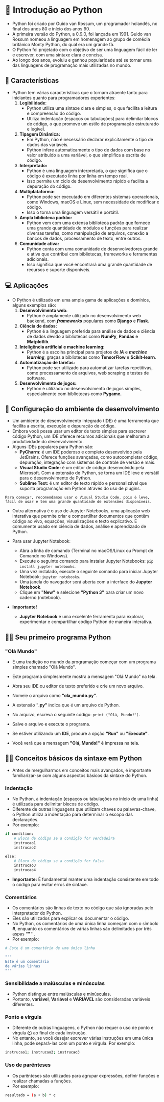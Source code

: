 # 🐍 Introdução ao Python

- Python foi criado por Guido van Rossum, um programador holandês, no final dos anos 80 e início dos anos 90. 
- A primeira versão do Python, a 0.9.0, foi lançada em 1991. Guido van Rossum nomeou a linguagem em homenagem ao grupo de comédia britânico Monty Python, do qual era um grande fã. 
- O Python foi projetado com o objetivo de ser uma linguagem fácil de ler e escrever, com uma sintaxe clara e concisa. 
- Ao longo dos anos, evoluiu e ganhou popularidade até se tornar uma das linguagens de programação mais utilizadas no mundo. 


## 🧐 Características

- Python tem várias características que o tornam atraente tanto para iniciantes quanto para programadores experientes: 
	1. **Legibilidade:**
		- Python utiliza uma sintaxe clara e simples, o que facilita a leitura e compreensão do código. 
		- Utiliza indentação (espaços ou tabulações) para delimitar blocos de código, o que promove um estilo de programação estruturado e legível.
	2. **Tipagem Dinâmica:**
		- Em Python, não é necessário declarar explicitamente o tipo de dados das variáveis. 
		- Python infere automaticamente o tipo de dados com base no valor atribuído a uma variável, o que simplifica a escrita de código.
	3. **Interpretado:**
		- Python é uma linguagem interpretada, o que significa que o código é executado linha por linha em tempo real. 
		- Isso permite um ciclo de desenvolvimento rápido e facilita a depuração do código. 
	4. **Multiplataforma:**
		- Python pode ser executado em diferentes sistemas operacionais, como Windows, macOS e Linux, sem necessidade de modificar o código. 
		- Isso o torna uma linguagem versátil e portátil.
	5. **Ampla biblioteca padrão:**
		- Python vem com uma extensa biblioteca padrão que fornece uma grande quantidade de módulos e funções para realizar diversas tarefas, como manipulação de arquivos, conexão a bancos de dados, processamento de texto, entre outros. 
	6. **Comunidade ativa:**
		- Python conta com uma comunidade de desenvolvedores grande e ativa que contribui com bibliotecas, frameworks e ferramentas adicionais. 
		- Isso significa que você encontrará uma grande quantidade de recursos e suporte disponíveis.
	
	
## 💻 Aplicações

- O Python é utilizado em uma ampla gama de aplicações e domínios, alguns exemplos são:  
	1. **Desenvolvimento web:**
		- Python é amplamente utilizado no desenvolvimento web backend, com ***frameworks*** populares como **Django** e **Flask**.
	2. **Ciência de dados:**
		- Python é a linguagem preferida para análise de dados e ciência de dados devido a bibliotecas como **NumPy**, **Pandas** e **Matplotlib**. 
	3. **Inteligência artificial e machine learning:**
		- Python é a escolha principal para projetos de ***IA*** e ***machine learning***, graças a bibliotecas como **TensorFlow** e **Scikit-learn**. 
	3. **Automatização de tarefas:**
		- Python pode ser utilizado para automatizar tarefas repetitivas, como processamento de arquivos, web scraping e testes de software.
	4. **Desenvolvimento de jogos:**
		- Python é utilizado no desenvolvimento de jogos simples, especialmente com bibliotecas como **Pygame**. 


## 🔧 Configuração do ambiente de desenvolvimento

- Um ambiente de desenvolvimento integrado (IDE) é uma ferramenta que facilita a escrita, execução e depuração de código. 
- Embora você possa usar um editor de texto simples para escrever código Python, um IDE oferece recursos adicionais que melhoram a produtividade do desenvolvimento. 
- Alguns IDEs populares para Python são: 
	- **PyCharm:** é um IDE poderoso e completo desenvolvido pela JetBrains. Oferece funções avançadas, como autocompletar código, depuração, integração com sistemas de controle de versão e mais. 
	- **Visual Studio Code:** é um editor de código desenvolvido pela Microsoft. Com a extensão de Python, se torna um IDE leve e versátil para o desenvolvimento de Python. 
	- **Sublime Text:** é um editor de texto rápido e personalizável que suporta programação em Python através do uso de plugins. 

``Para começar, recomendamos usar o Visual Studio Code, pois é leve, fácil de usar e tem uma grande quantidade de extensões disponíveis.``

- Outra alternativa é o uso de Jupyter Notebooks, uma aplicação web interativa que permite criar e compartilhar documentos que contêm código ao vivo, equações, visualizações e texto explicativo. É comumente usado em ciência de dados, análise e aprendizado de Python. 
- Para usar Jupyter Notebook: 
	- Abra a linha de comando (Terminal no macOS/Linux ou Prompt de Comando no Windows). 
	- Execute o seguinte comando para instalar Jupyter Notebooks: ``pip install jupyter notebooks``.
	- Uma vez instalado, execute o seguinte comando para iniciar Jupyter Notebook: ``jupyter notebooks``.
	- Uma janela do navegador será aberta com a interface do **Jupyter Notebook**.
	- Clique em **"New"** e selecione **"Python 3"** para criar um novo caderno (notebook).
	
- **Importante!**
	- **Jupyter Notebook** é uma excelente ferramenta para explorar, experimentar e compartilhar código Python de maneira interativa.


## 👨‍💻 Seu primeiro programa Python

### "Olá Mundo"

- É uma tradição no mundo da programação começar com um programa simples chamado "Olá Mundo". 
- Este programa simplesmente mostra a mensagem "Olá Mundo" na tela. 

- Abra seu IDE ou editor de texto preferido e crie um novo arquivo.
- Nomeie o arquivo como **"ola_mundo.py"**. 
- A extensão **".py"** indica que é um arquivo de Python. 
- No arquivo, escreva o seguinte código: ``print ("Olá, Mundo!")``.
- Salve o arquivo e execute o programa. 
- Se estiver utilizando um **IDE**, procure a opção **"Run"** ou **"Execute"**. 
- Você verá que a mensagem **"Olá, Mundo!"** é impressa na tela.


## 👨‍🏫 Conceitos básicos da sintaxe em Python

- Antes de mergulharmos em conceitos mais avançados, é importante familiarizar-se com alguns aspectos básicos da sintaxe do Python.

### Indentação

- No Python, a indentação (espaços ou tabulações no início de uma linha) é utilizada para delimitar blocos de código. 
- Diferente de outras linguagens que utilizam chaves ou palavras-chave, o Python utiliza a indentação para determinar o escopo das declarações. 
- Por exemplo: 

````sh
if condition:
    # Bloco de código se a condição for verdadeira
    instrucao1
    instrucao2

else:
    # Bloco de código se a condição for falsa
    instrucao3
    instrucao4
````

- **Importante:** É fundamental manter uma indentação consistente em todo o código para evitar erros de sintaxe.
 

### Comentários

- Os comentários são linhas de texto no código que são ignoradas pelo interpretador do Python. 
- Eles são utilizados para explicar ou documentar o código. 
- No Python, os comentários de uma única linha começam com o símbolo **#**, enquanto os comentários de várias linhas são delimitados por três aspas **"""** . 
- Por exemplo:

````sh
# Este é um comentário de uma única linha

"""
Este é um comentário
de várias linhas
"""
````
 

### Sensibilidade a maiúsculas e minúsculas

- Python distingue entre maiúsculas e minúsculas. 
- Portanto, **variável**, **Variável** e **VARIÁVEL** são consideradas variáveis diferentes.

 

### Ponto e vírgula

- Diferente de outras linguagens, o Python não requer o uso de ponto e vírgula **(;)** ao final de cada instrução. 
- No entanto, se você desejar escrever várias instruções em uma única linha, pode separá-las com um ponto e vírgula. Por exemplo:

````sh
instrucao1; instrucao2; instrucao3
````
 

### Uso de parênteses

- Os parênteses são utilizados para agrupar expressões, definir funções e realizar chamadas a funções. 
- Por exemplo:

````sh
resultado = (a + b) * c
````
